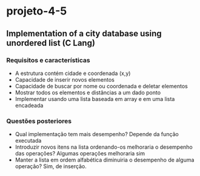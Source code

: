 # projeto-4-5
## Implementation of a city database using unordered list (C Lang) 
### Requisitos e características

- A estrutura contém cidade e coordenada (x,y)
- Capacidade de inserir novos elementos
- Capacidade de buscar por nome ou coordenada e deletar elementos
- Mostrar todos os elementos e distâncias a um dado ponto
- Implementar usando uma lista baseada em array e em uma lista encadeada

### Questões posteriores

- Qual implementação tem mais desempenho? Depende da função executada
- Introduzir novos itens na lista ordenando-os melhoraria o desempenho das operações? Algumas operações melhoraria sim
- Manter a lista em ordem alfabética diminuiria o desempenho de alguma operação? Sim, de inserção.

